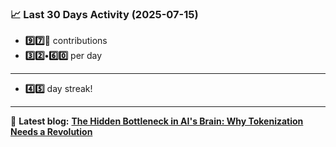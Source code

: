 <!--START_STATS-->
### 📈 Last 30 Days Activity (2025-07-15)  
- **9️⃣7️⃣🎱** contributions  
- **3️⃣2️⃣•6️⃣0️⃣** per day
---
- **4️⃣5️⃣** day streak!
---
📝 **Latest blog:** [**The Hidden Bottleneck in AI's Brain: Why Tokenization Needs a Revolution**](https://andriak.com/blog/tokenization-revolution)
<!--END_STATS-->
